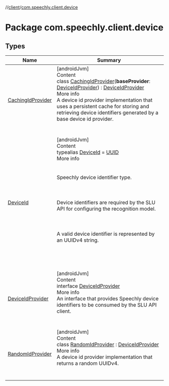 //[client](../index.md)/[com.speechly.client.device](index.md)



# Package com.speechly.client.device  


## Types  
  
|  Name|  Summary| 
|---|---|
| <a name="com.speechly.client.device/CachingIdProvider///PointingToDeclaration/"></a>[CachingIdProvider](-caching-id-provider/index.md)| <a name="com.speechly.client.device/CachingIdProvider///PointingToDeclaration/"></a>[androidJvm]  <br>Content  <br>class [CachingIdProvider](-caching-id-provider/index.md)(**baseProvider**: [DeviceIdProvider](-device-id-provider/index.md)) : [DeviceIdProvider](-device-id-provider/index.md)  <br>More info  <br>A device id provider implementation that uses a persistent cache for storing and retrieving device identifiers generated by a base device id provider.  <br><br><br>
| <a name="com.speechly.client.device/DeviceId///PointingToDeclaration/"></a>[DeviceId](index.md#%5Bcom.speechly.client.device%2FDeviceId%2F%2F%2FPointingToDeclaration%2F%5D%2FClasslikes%2F-752291050)| <a name="com.speechly.client.device/DeviceId///PointingToDeclaration/"></a>[androidJvm]  <br>Content  <br>typealias [DeviceId](index.md#%5Bcom.speechly.client.device%2FDeviceId%2F%2F%2FPointingToDeclaration%2F%5D%2FClasslikes%2F-752291050) = [UUID](https://developer.android.com/reference/kotlin/java/util/UUID.html)  <br>More info  <br><br><br>Speechly device identifier type.<br><br><br><br>Device identifiers are required by the SLU API for configuring the recognition model.<br><br><br><br>A valid device identifier is represented by an UUIDv4 string.<br><br>  <br><br><br>
| <a name="com.speechly.client.device/DeviceIdProvider///PointingToDeclaration/"></a>[DeviceIdProvider](-device-id-provider/index.md)| <a name="com.speechly.client.device/DeviceIdProvider///PointingToDeclaration/"></a>[androidJvm]  <br>Content  <br>interface [DeviceIdProvider](-device-id-provider/index.md)  <br>More info  <br>An interface that provides Speechly device identifiers to be consumed by the SLU API client.  <br><br><br>
| <a name="com.speechly.client.device/RandomIdProvider///PointingToDeclaration/"></a>[RandomIdProvider](-random-id-provider/index.md)| <a name="com.speechly.client.device/RandomIdProvider///PointingToDeclaration/"></a>[androidJvm]  <br>Content  <br>class [RandomIdProvider](-random-id-provider/index.md) : [DeviceIdProvider](-device-id-provider/index.md)  <br>More info  <br>A device id provider implementation that returns a random UUIDv4.  <br><br><br>

